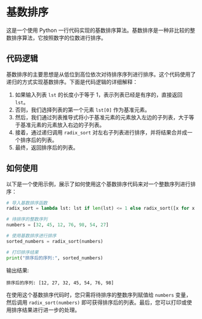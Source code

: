 # 基数排序

这是一个使用 Python 一行代码实现的基数排序算法。基数排序是一种非比较的整数排序算法，它按照数字的位数进行排序。

## 代码逻辑

基数排序的主要思想是从低位到高位依次对待排序序列进行排序。这个代码使用了递归的方式实现基数排序。下面是代码逻辑的详细解释：

1. 如果输入列表 `lst` 的长度小于等于 1，表示列表已经是有序的，直接返回 `lst`。
2. 否则，我们选择列表的第一个元素 `lst[0]` 作为基准元素。
3. 然后，我们通过列表推导式将小于基准元素的元素放入左边的子列表，大于等于基准元素的元素放入右边的子列表。
4. 接着，通过递归调用 `radix_sort` 对左右子列表进行排序，并将结果合并成一个排序后的列表。
5. 最终，返回排序后的列表。

## 如何使用

以下是一个使用示例，展示了如何使用这个基数排序代码来对一个整数序列进行排序：

```python
# 导入基数排序函数
radix_sort = lambda lst: lst if len(lst) <= 1 else radix_sort([x for x in lst[1:] if x < lst[0]]) + [lst[0]] + radix_sort([x for x in lst[1:] if x >= lst[0]])

# 待排序的整数序列
numbers = [32, 45, 12, 76, 98, 54, 27]

# 使用基数排序进行排序
sorted_numbers = radix_sort(numbers)

# 打印排序结果
print("排序后的序列:", sorted_numbers)
```

输出结果:

```
排序后的序列: [12, 27, 32, 45, 54, 76, 98]
```

在使用这个基数排序代码时，您只需将待排序的整数序列赋值给 `numbers` 变量，然后调用 `radix_sort(numbers)` 即可获得排序后的列表。最后，您可以打印或使用排序结果进行进一步的处理。